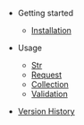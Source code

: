 - Getting started

  - [Installation](installation.md)

- Usage

  - [Str](str.md)
  - [Request](request.md)
  - [Collection](collection.md)
  - [Validation](validation.md)

- [Version History](version-history.md)
